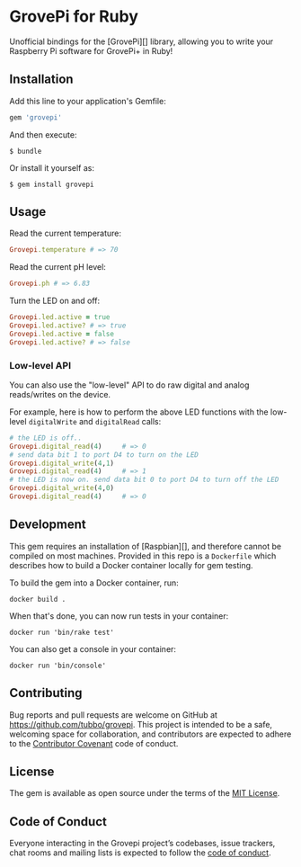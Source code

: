 # GrovePi for Ruby

Unofficial bindings for the [GrovePi][] library, allowing you to write
your Raspberry Pi software for GrovePi+ in Ruby!

## Installation

Add this line to your application's Gemfile:

```ruby
gem 'grovepi'
```

And then execute:

    $ bundle

Or install it yourself as:

    $ gem install grovepi

## Usage

Read the current temperature:

```ruby
Grovepi.temperature # => 70
```

Read the current pH level:

```ruby
Grovepi.ph # => 6.83
```

Turn the LED on and off:

```ruby
Grovepi.led.active = true
Grovepi.led.active? # => true
Grovepi.led.active = false
Grovepi.led.active? # => false
```

### Low-level API

You can also use the "low-level" API to do raw digital and analog
reads/writes on the device.

For example, here is how to perform the above LED functions with the
low-level `digitalWrite` and `digitalRead` calls:

```ruby
# the LED is off..
Grovepi.digital_read(4)     # => 0
# send data bit 1 to port D4 to turn on the LED
Grovepi.digital_write(4,1)
Grovepi.digital_read(4)     # => 1
# the LED is now on. send data bit 0 to port D4 to turn off the LED
Grovepi.digital_write(4,0)
Grovepi.digital_read(4)     # => 0
```

## Development

This gem requires an installation of [Raspbian][], and therefore cannot
be compiled on most machines. Provided in this repo is a `Dockerfile`
which describes how to build a Docker container locally for gem testing.

To build the gem into a Docker container, run:

    docker build .

When that's done, you can now run tests in your container:

    docker run 'bin/rake test'

You can also get a console in your container:

    docker run 'bin/console'

## Contributing

Bug reports and pull requests are welcome on GitHub at https://github.com/tubbo/grovepi. This project is intended to be a safe, welcoming space for collaboration, and contributors are expected to adhere to the [Contributor Covenant](http://contributor-covenant.org) code of conduct.

## License

The gem is available as open source under the terms of the [MIT License](http://opensource.org/licenses/MIT).

## Code of Conduct

Everyone interacting in the Grovepi project’s codebases, issue trackers, chat rooms and mailing lists is expected to follow the [code of conduct](https://github.com/tubbo/grovepi/blob/master/CODE_OF_CONDUCT.md).
